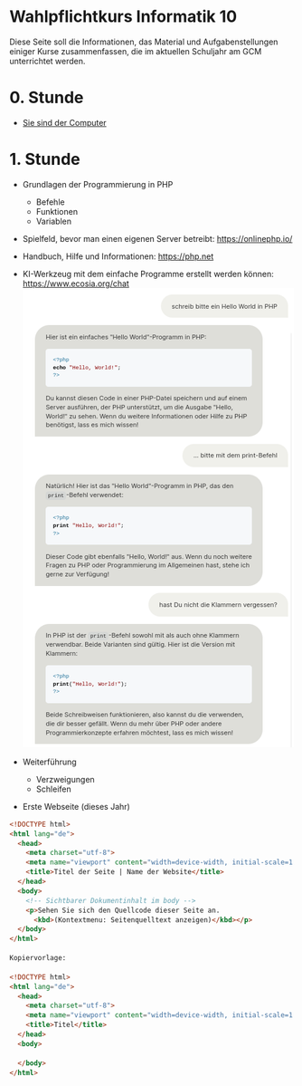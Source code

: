 Wahlpflichtkurs Informatik 10
=========================

Diese Seite soll die Informationen, das Material und Aufgabenstellungen einiger Kurse zusammenfassen, die im aktuellen Schuljahr am GCM unterrichtet werden.

# 0. Stunde

* [Sie sind der Computer](https://compute-it.toxicode.fr/)

# 1. Stunde

* Grundlagen der Programmierung in PHP
    * Befehle
    * Funktionen
    * Variablen
* Spielfeld, bevor man einen eigenen Server betreibt: https://onlinephp.io/
* Handbuch, Hilfe und Informationen: https://php.net
* KI-Werkzeug mit dem einfache Programme erstellt werden können: https://www.ecosia.org/chat
![Beispiel für die Benutzung von KI beim Coden](KI-HelloWorld.png)

* Weiterführung
    * Verzweigungen
    * Schleifen
* Erste Webseite (dieses Jahr)

~~~html
<!DOCTYPE html>
<html lang="de">
  <head>
    <meta charset="utf-8">
    <meta name="viewport" content="width=device-width, initial-scale=1.0">
    <title>Titel der Seite | Name der Website</title>
  </head>
  <body>
    <!-- Sichtbarer Dokumentinhalt im body -->
    <p>Sehen Sie sich den Quellcode dieser Seite an.
      <kbd>(Kontextmenu: Seitenquelltext anzeigen)</kbd></p>
  </body>
</html>

Kopiervorlage:

<!DOCTYPE html>
<html lang="de">
  <head>
    <meta charset="utf-8">
    <meta name="viewport" content="width=device-width, initial-scale=1.0">
    <title>Titel</title>
  </head>
  <body>

  </body>
</html>
~~~
